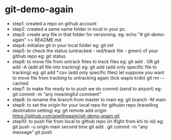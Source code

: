 # git-demo-again
- step1: created a repo on github account
- step2: created a same name folder in local in your pc.
- step3: create any file in that folder for versioning.
eg: echo "# git-demo-again" >> README.md
- step4: initialize git in your local folder
eg: git init
- step5: to check the status (untracked - red/track file - green) of your github repo eg: git status
- step6: to move file from untrack fiiles to track files
eg: git add . OR git add -A (add all file into tracking)
eg: git add <file-name> (add only specific file to tracking)
eg: git add *.csv (add only specific files)
let suppose you want to move file from tracking to untracking again (tick wapis krdo)
git rm --cached <file>
- step7: to make file ready to to push we do commit (send to airport)
eg: git commit -m "any meaningful comment"
- step8: to rename the branch from master to main
eg: git branch -M main
- step9: to set the origin for your local repo for githubn repo (travelling destination setting)
eg: git remote add origin https://github.com/aiwithqasim/git-demo-again.git
- step10: to push file from local to github repo (in lfight from khi to isl)
eg: git push -u origin main
second time
git add .
git commit -m "any message"
git push